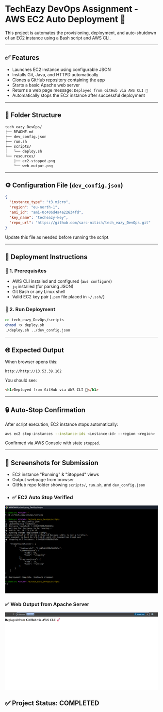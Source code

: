# TechEazy DevOps Assignment - AWS EC2 Auto Deployment 🚀

This project is automates the provisioning, deployment, and auto-shutdown of an EC2 instance using a Bash script and AWS CLI.

---

## ✅ Features

* Launches EC2 instance using configurable JSON
* Installs Git, Java, and HTTPD automatically
* Clones a GitHub repository containing the app
* Starts a basic Apache web server
* Returns a web page message: `Deployed from GitHub via AWS CLI 🚀`
* Automatically stops the EC2 instance after successful deployment

---

## 📁 Folder Structure

```
tech_eazy_DevOps/
├── README.md
├── dev_config.json
├── run.sh
├── scripts/
│   └── deploy.sh
└── resources/
    ├── ec2-stopped.png
    └── web-output.png

```

---

## ⚙️ Configuration File (`dev_config.json`)

```json
{
  "instance_type": "t3.micro",
  "region": "eu-north-1",
  "ami_id": "ami-0c406d4a4a22634fd",
  "key_name": "techeazy-key",
  "repo_url": "https://github.com/sarc-nitish/tech_eazy_DevOps.git"
}
```

Update this file as needed before running the script.

---

## 🚀 Deployment Instructions

### 🔧 1. Prerequisites

* AWS CLI installed and configured (`aws configure`)
* `jq` installed (for parsing JSON)
* Git Bash or any Linux shell
* Valid EC2 key pair (`.pem` file placed in `~/.ssh/`)

### 🚀 2. Run Deployment

```bash
cd tech_eazy_DevOps/scripts
chmod +x deploy.sh
./deploy.sh ../dev_config.json
```

---

## 🌐 Expected Output

When browser opens this:

```
http://http://13.53.39.162
```

You should see:

```html
<h1>Deployed from GitHub via AWS CLI 🚀</h1>
```

---

## 🔒 Auto-Stop Confirmation

After script execution, EC2 instance stops automatically:

```bash
aws ec2 stop-instances --instance-ids <instance-id> --region <region>
```

Confirmed via AWS Console with state `stopped`.

---
## 📸 Screenshots for Submission

* EC2 instance "Running" & "Stopped" views
* Output webpage from browser
* GitHub repo folder showing `scripts/`, `run.sh`, and `dev_config.json`
* ### ✅ EC2 Auto Stop Verified
![EC2 Stopped](resources/ec2-stopped.png)

### ✅ Web Output from Apache Server
![Web Output](resources/web-output.png)

## ✅ Project Status: COMPLETED
